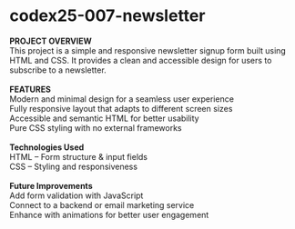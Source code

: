 # codex25-007-newsletter

<strong>PROJECT OVERVIEW</strong>
<br>
This project is a simple and responsive newsletter signup form built using HTML and CSS. It provides a clean and accessible design for users to subscribe to a newsletter.
<br><br>
<strong>FEATURES</strong>
<br>
Modern and minimal design for a seamless user experience
<br>
Fully responsive layout that adapts to different screen sizes
<br>
Accessible and semantic HTML for better usability
<br>
Pure CSS styling with no external frameworks
<br><br>
<strong>Technologies Used</strong>
<br>
HTML – Form structure & input fields
<br>
CSS – Styling and responsiveness
<br><br>
<strong>Future Improvements</strong>
<br>
Add form validation with JavaScript
<br>
Connect to a backend or email marketing service
<br>
Enhance with animations for better user engagement
